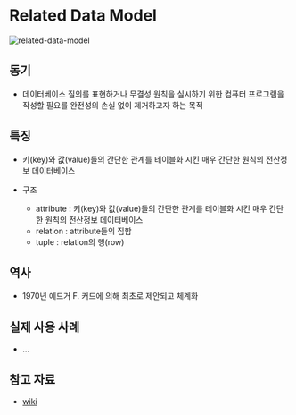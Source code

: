 # Related Data Model

![related-data-model](https://upload.wikimedia.org/wikipedia/commons/7/7c/Relational_database_terms.svg)

## 동기

* 데이터베이스 질의를 표현하거나 무결성 원칙을 실시하기 위한 컴퓨터 프로그램을 작성할 필요를 완전성의 손실 없이 제거하고자 하는 목적

## 특징

* 키(key)와 값(value)들의 간단한 관계를 테이블화 시킨 매우 간단한 원칙의 전산정보 데이터베이스

* 구조
  * attribute : 키(key)와 값(value)들의 간단한 관계를 테이블화 시킨 매우 간단한 원칙의 전산정보 데이터베이스
  * relation : attribute들의 집합
  * tuple : relation의 행(row)

## 역사

* 1970년 에드거 F. 커드에 의해 최초로 제안되고 체계화

## 실제 사용 사례

* ...

## 참고 자료

* [wiki](https://ko.wikipedia.org/wiki/%EA%B4%80%EA%B3%84%ED%98%95_%EB%AA%A8%EB%8D%B8)
